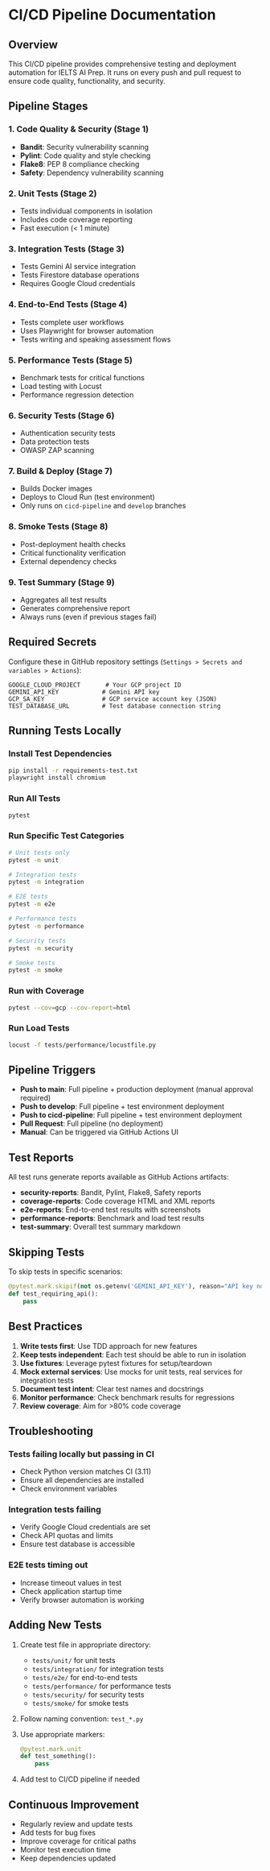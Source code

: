 # CI/CD Pipeline Documentation

## Overview

This CI/CD pipeline provides comprehensive testing and deployment automation for IELTS AI Prep. It runs on every push and pull request to ensure code quality, functionality, and security.

## Pipeline Stages

### 1. Code Quality & Security (Stage 1)
- **Bandit**: Security vulnerability scanning
- **Pylint**: Code quality and style checking
- **Flake8**: PEP 8 compliance checking
- **Safety**: Dependency vulnerability scanning

### 2. Unit Tests (Stage 2)
- Tests individual components in isolation
- Includes code coverage reporting
- Fast execution (< 1 minute)

### 3. Integration Tests (Stage 3)
- Tests Gemini AI service integration
- Tests Firestore database operations
- Requires Google Cloud credentials

### 4. End-to-End Tests (Stage 4)
- Tests complete user workflows
- Uses Playwright for browser automation
- Tests writing and speaking assessment flows

### 5. Performance Tests (Stage 5)
- Benchmark tests for critical functions
- Load testing with Locust
- Performance regression detection

### 6. Security Tests (Stage 6)
- Authentication security tests
- Data protection tests
- OWASP ZAP scanning

### 7. Build & Deploy (Stage 7)
- Builds Docker images
- Deploys to Cloud Run (test environment)
- Only runs on `cicd-pipeline` and `develop` branches

### 8. Smoke Tests (Stage 8)
- Post-deployment health checks
- Critical functionality verification
- External dependency checks

### 9. Test Summary (Stage 9)
- Aggregates all test results
- Generates comprehensive report
- Always runs (even if previous stages fail)

## Required Secrets

Configure these in GitHub repository settings (`Settings > Secrets and variables > Actions`):

```
GOOGLE_CLOUD_PROJECT       # Your GCP project ID
GEMINI_API_KEY            # Gemini API key
GCP_SA_KEY                # GCP service account key (JSON)
TEST_DATABASE_URL         # Test database connection string
```

## Running Tests Locally

### Install Test Dependencies

```bash
pip install -r requirements-test.txt
playwright install chromium
```

### Run All Tests

```bash
pytest
```

### Run Specific Test Categories

```bash
# Unit tests only
pytest -m unit

# Integration tests
pytest -m integration

# E2E tests
pytest -m e2e

# Performance tests
pytest -m performance

# Security tests
pytest -m security

# Smoke tests
pytest -m smoke
```

### Run with Coverage

```bash
pytest --cov=gcp --cov-report=html
```

### Run Load Tests

```bash
locust -f tests/performance/locustfile.py
```

## Pipeline Triggers

- **Push to main**: Full pipeline + production deployment (manual approval required)
- **Push to develop**: Full pipeline + test environment deployment
- **Push to cicd-pipeline**: Full pipeline + test environment deployment
- **Pull Request**: Full pipeline (no deployment)
- **Manual**: Can be triggered via GitHub Actions UI

## Test Reports

All test runs generate reports available as GitHub Actions artifacts:

- **security-reports**: Bandit, Pylint, Flake8, Safety reports
- **coverage-reports**: Code coverage HTML and XML reports
- **e2e-reports**: End-to-end test results with screenshots
- **performance-reports**: Benchmark and load test results
- **test-summary**: Overall test summary markdown

## Skipping Tests

To skip tests in specific scenarios:

```python
@pytest.mark.skipif(not os.getenv('GEMINI_API_KEY'), reason="API key not set")
def test_requiring_api():
    pass
```

## Best Practices

1. **Write tests first**: Use TDD approach for new features
2. **Keep tests independent**: Each test should be able to run in isolation
3. **Use fixtures**: Leverage pytest fixtures for setup/teardown
4. **Mock external services**: Use mocks for unit tests, real services for integration tests
5. **Document test intent**: Clear test names and docstrings
6. **Monitor performance**: Check benchmark results for regressions
7. **Review coverage**: Aim for >80% code coverage

## Troubleshooting

### Tests failing locally but passing in CI
- Check Python version matches CI (3.11)
- Ensure all dependencies are installed
- Check environment variables

### Integration tests failing
- Verify Google Cloud credentials are set
- Check API quotas and limits
- Ensure test database is accessible

### E2E tests timing out
- Increase timeout values in test
- Check application startup time
- Verify browser automation is working

## Adding New Tests

1. Create test file in appropriate directory:
   - `tests/unit/` for unit tests
   - `tests/integration/` for integration tests
   - `tests/e2e/` for end-to-end tests
   - `tests/performance/` for performance tests
   - `tests/security/` for security tests
   - `tests/smoke/` for smoke tests

2. Follow naming convention: `test_*.py`

3. Use appropriate markers:
   ```python
   @pytest.mark.unit
   def test_something():
       pass
   ```

4. Add test to CI/CD pipeline if needed

## Continuous Improvement

- Regularly review and update tests
- Add tests for bug fixes
- Improve coverage for critical paths
- Monitor test execution time
- Keep dependencies updated
